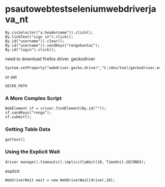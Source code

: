 # psautowebtestseleniumwebdriverjava_nt
```
By.cssSelector("a.headername")).click();
By.linkText("sign in").click();
By.id("username")).clear();
By.id("username")).sendKeys("rengokantai");
By.id("login").click();
```

need to download firefox driver.
geckodriver
```
System.setProperty("webdriver.gecko.driver","C:/dev/tool/geckodriver.exe");
```

or set
```
GECKO_PATH
```

### A More Complex Script
```
WebElement sf = sriver.findElement(By.id(""));
sf.sandKeys("rengo");
sf.submit();
```


### Getting Table Data
```
getText()
```

### Using the Explicit Wait
```
driver manage().timeouts().implicitlyWait(10, TimeUnit.SECONDS);
```
explicit
```
WebSriverWait wait = new WebDriverWait(driver,10);
```
